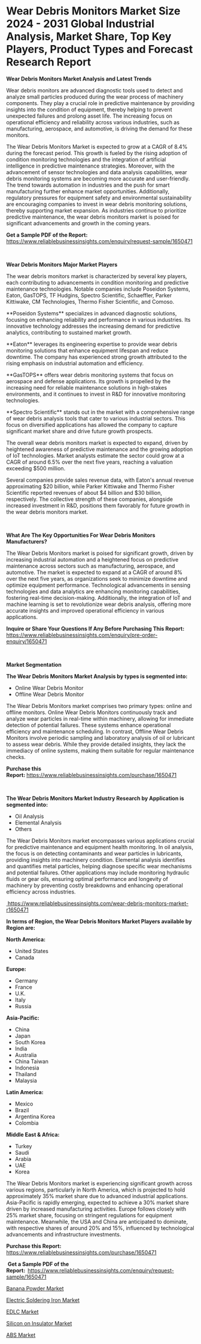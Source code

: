 <p><h1>Wear Debris Monitors Market Size 2024 - 2031 Global Industrial Analysis, Market Share, Top Key Players, Product Types and Forecast Research Report</h1></p><p><strong>Wear Debris Monitors Market Analysis and Latest Trends</strong></p>
<p><p>Wear debris monitors are advanced diagnostic tools used to detect and analyze small particles produced during the wear process of machinery components. They play a crucial role in predictive maintenance by providing insights into the condition of equipment, thereby helping to prevent unexpected failures and prolong asset life. The increasing focus on operational efficiency and reliability across various industries, such as manufacturing, aerospace, and automotive, is driving the demand for these monitors.</p><p>The Wear Debris Monitors Market is expected to grow at a CAGR of 8.4% during the forecast period. This growth is fueled by the rising adoption of condition monitoring technologies and the integration of artificial intelligence in predictive maintenance strategies. Moreover, with the advancement of sensor technologies and data analysis capabilities, wear debris monitoring systems are becoming more accurate and user-friendly. The trend towards automation in industries and the push for smart manufacturing further enhance market opportunities. Additionally, regulatory pressures for equipment safety and environmental sustainability are encouraging companies to invest in wear debris monitoring solutions, thereby supporting market expansion. As industries continue to prioritize predictive maintenance, the wear debris monitors market is poised for significant advancements and growth in the coming years.</p></p>
<p><strong>Get a Sample PDF of the Report:&nbsp;</strong> <a href="https://www.reliablebusinessinsights.com/enquiry/request-sample/1650471?utm_campaign=1873&utm_medium=2&utm_source=Github&utm_content=ia&utm_term=16122024&utm_id=wear-debris-monitors">https://www.reliablebusinessinsights.com/enquiry/request-sample/1650471</a></p>
<p>&nbsp;</p>
<p><strong>Wear Debris Monitors Major Market Players</strong></p>
<p><p>The wear debris monitors market is characterized by several key players, each contributing to advancements in condition monitoring and predictive maintenance technologies. Notable companies include Poseidon Systems, Eaton, GasTOPS, TF Hudgins, Spectro Scientific, Schaeffler, Parker Kittiwake, CM Technologies, Thermo Fisher Scientific, and Comoso.</p><p>**Poseidon Systems** specializes in advanced diagnostic solutions, focusing on enhancing reliability and performance in various industries. Its innovative technology addresses the increasing demand for predictive analytics, contributing to sustained market growth.</p><p>**Eaton** leverages its engineering expertise to provide wear debris monitoring solutions that enhance equipment lifespan and reduce downtime. The company has experienced strong growth attributed to the rising emphasis on industrial automation and efficiency.</p><p>**GasTOPS** offers wear debris monitoring systems that focus on aerospace and defense applications. Its growth is propelled by the increasing need for reliable maintenance solutions in high-stakes environments, and it continues to invest in R&D for innovative monitoring technologies.</p><p>**Spectro Scientific** stands out in the market with a comprehensive range of wear debris analysis tools that cater to various industrial sectors. This focus on diversified applications has allowed the company to capture significant market share and drive future growth prospects.</p><p>The overall wear debris monitors market is expected to expand, driven by heightened awareness of predictive maintenance and the growing adoption of IoT technologies. Market analysts estimate the sector could grow at a CAGR of around 6.5% over the next five years, reaching a valuation exceeding $500 million.</p><p>Several companies provide sales revenue data, with Eaton's annual revenue approximating $20 billion, while Parker Kittiwake and Thermo Fisher Scientific reported revenues of about $4 billion and $30 billion, respectively. The collective strength of these companies, alongside increased investment in R&D, positions them favorably for future growth in the wear debris monitors market.</p></p>
<p>&nbsp;</p>
<p><strong>What Are The Key Opportunities For Wear Debris Monitors Manufacturers?</strong></p>
<p><p>The Wear Debris Monitors market is poised for significant growth, driven by increasing industrial automation and a heightened focus on predictive maintenance across sectors such as manufacturing, aerospace, and automotive. The market is expected to expand at a CAGR of around 8% over the next five years, as organizations seek to minimize downtime and optimize equipment performance. Technological advancements in sensing technologies and data analytics are enhancing monitoring capabilities, fostering real-time decision-making. Additionally, the integration of IoT and machine learning is set to revolutionize wear debris analysis, offering more accurate insights and improved operational efficiency in various applications.</p></p>
<p><strong>Inquire or Share Your Questions If Any Before Purchasing This Report:</strong> <a href="https://www.reliablebusinessinsights.com/enquiry/pre-order-enquiry/1650471?utm_campaign=1873&utm_medium=2&utm_source=Github&utm_content=ia&utm_term=16122024&utm_id=wear-debris-monitors">https://www.reliablebusinessinsights.com/enquiry/pre-order-enquiry/1650471</a></p>
<p>&nbsp;</p>
<p><strong>Market Segmentation</strong></p>
<p><strong>The Wear Debris Monitors Market Analysis by types is segmented into:</strong></p>
<p><ul><li>Online Wear Debris Monitor</li><li>Offline Wear Debris Monitor</li></ul></p>
<p><p>The Wear Debris Monitors market comprises two primary types: online and offline monitors. Online Wear Debris Monitors continuously track and analyze wear particles in real-time within machinery, allowing for immediate detection of potential failures. These systems enhance operational efficiency and maintenance scheduling. In contrast, Offline Wear Debris Monitors involve periodic sampling and laboratory analysis of oil or lubricant to assess wear debris. While they provide detailed insights, they lack the immediacy of online systems, making them suitable for regular maintenance checks.</p></p>
<p><strong>Purchase this Report:&nbsp;</strong><a href="https://www.reliablebusinessinsights.com/purchase/1650471?utm_campaign=1873&utm_medium=2&utm_source=Github&utm_content=ia&utm_term=16122024&utm_id=wear-debris-monitors">https://www.reliablebusinessinsights.com/purchase/1650471</a></p>
<p>&nbsp;</p>
<p><strong>The Wear Debris Monitors Market Industry Research by Application is segmented into:</strong></p>
<p><ul><li>Oil Analysis</li><li>Elemental Analysis</li><li>Others</li></ul></p>
<p><p>The Wear Debris Monitors market encompasses various applications crucial for predictive maintenance and equipment health monitoring. In oil analysis, the focus is on detecting contaminants and wear particles in lubricants, providing insights into machinery condition. Elemental analysis identifies and quantifies metal particles, helping diagnose specific wear mechanisms and potential failures. Other applications may include monitoring hydraulic fluids or gear oils, ensuring optimal performance and longevity of machinery by preventing costly breakdowns and enhancing operational efficiency across industries.</p></p>
<p><a href="https://www.reliablebusinessinsights.com/wear-debris-monitors-market-r1650471?utm_campaign=1873&utm_medium=2&utm_source=Github&utm_content=ia&utm_term=16122024&utm_id=wear-debris-monitors">&nbsp;https://www.reliablebusinessinsights.com/wear-debris-monitors-market-r1650471</a></p>
<p><strong>In terms of Region, the Wear Debris Monitors Market Players available by Region are:</strong></p>
<p>
    <p> <strong> North America: </strong>
        <ul>
            <li>United States</li>
            <li>Canada</li>
        </ul>
        </p> 
    <p> <strong> Europe: </strong>
        <ul>
            <li>Germany</li>
            <li>France</li>
            <li>U.K.</li>
            <li>Italy</li>
            <li>Russia</li>
        </ul>
        </p> 
    <p> <strong> Asia-Pacific: </strong>
        <ul>
            <li>China</li>
            <li>Japan</li>
            <li>South Korea</li>
            <li>India</li>
            <li>Australia</li>
            <li>China Taiwan</li>
            <li>Indonesia</li>
            <li>Thailand</li>
            <li>Malaysia</li>
        </ul>
        </p> 
    <p> <strong> Latin America: </strong>
        <ul>
            <li>Mexico</li>
            <li>Brazil</li>
            <li>Argentina Korea</li>
            <li>Colombia</li>
        </ul>
        </p> 
    <p> <strong> Middle East & Africa: </strong>
        <ul>
            <li>Turkey</li>
            <li>Saudi</li>
            <li>Arabia</li>
            <li>UAE</li>
            <li>Korea</li>
        </ul>
    </p>
    </p>
<p><p>The Wear Debris Monitors market is experiencing significant growth across various regions, particularly in North America, which is projected to hold approximately 35% market share due to advanced industrial applications. Asia-Pacific is rapidly emerging, expected to achieve a 30% market share driven by increased manufacturing activities. Europe follows closely with 25% market share, focusing on stringent regulations for equipment maintenance. Meanwhile, the USA and China are anticipated to dominate, with respective shares of around 20% and 15%, influenced by technological advancements and infrastructure investments.</p></p>
<p><strong>Purchase this Report: </strong><a href="https://www.reliablebusinessinsights.com/purchase/1650471?utm_campaign=1873&utm_medium=2&utm_source=Github&utm_content=ia&utm_term=16122024&utm_id=wear-debris-monitors">https://www.reliablebusinessinsights.com/purchase/1650471</a></p>
<p>&nbsp;<strong>Get a Sample PDF of the Report:&nbsp;&nbsp;</strong><a href="https://www.reliablebusinessinsights.com/enquiry/request-sample/1650471?utm_campaign=1873&utm_medium=2&utm_source=Github&utm_content=ia&utm_term=16122024&utm_id=wear-debris-monitors">https://www.reliablebusinessinsights.com/enquiry/request-sample/1650471</a></p>
<p><strong></strong></p>
<p><p><a href="https://www.linkedin.com/pulse/banana-powder-market-expected-see-strong-growth-from-2024-aqnfe?utm_campaign=1873&utm_medium=2&utm_source=Github&utm_content=ia&utm_term=16122024&utm_id=wear-debris-monitors">Banana Powder Market</a></p><p><a href="https://www.linkedin.com/pulse/emerging-opportunities-challenges-global-electric-soldering-gnfpe?utm_campaign=1873&utm_medium=2&utm_source=Github&utm_content=ia&utm_term=16122024&utm_id=wear-debris-monitors">Electric Soldering Iron Market</a></p><p><a href="https://www.linkedin.com/pulse/detailed-edlc-market-report-projected-145-cagr-growth-ymmae?utm_campaign=1873&utm_medium=2&utm_source=Github&utm_content=ia&utm_term=16122024&utm_id=wear-debris-monitors">EDLC Market</a></p><p><a href="https://www.linkedin.com/pulse/understanding-global-silicon-insulator-marketsgrowth-potential-0kffe?utm_campaign=1873&utm_medium=2&utm_source=Github&utm_content=ia&utm_term=16122024&utm_id=wear-debris-monitors">Silicon on Insulator Market</a></p><p><a href="https://www.linkedin.com/pulse/market-demand-revenue-abs-industry-from-2024-2031-projected-pmgde?utm_campaign=1873&utm_medium=2&utm_source=Github&utm_content=ia&utm_term=16122024&utm_id=wear-debris-monitors">ABS Market</a></p></p>